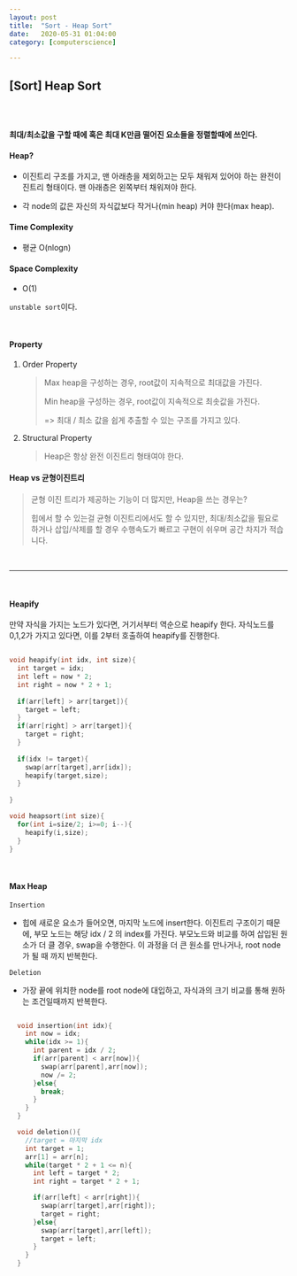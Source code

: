 ```yaml
---
layout:	post
title:	"Sort - Heap Sort"
date:	2020-05-31 01:04:00
category: [computerscience]

---
```




## [Sort] Heap Sort

<br/>

<br/>

**최대/최소값을 구할 때에 혹은 최대 K만큼 떨어진 요소들을 정렬할때에 쓰인다.**



#### Heap?

+ 이진트리 구조를 가지고, 맨 아래층을 제외하고는 모두 채워져 있어야 하는 완전이진트리 형태이다. 맨 아래층은 왼쪽부터 채워져야 한다.

+ 각 node의 값은 자신의 자식값보다 작거나(min heap) 커야 한다(max heap).

  

#### Time Complexity 

+ 평균 O(nlogn)

#### Space Complexity

+ O(1)

`unstable sort`이다.

<br/>



#### Property

1. Order Property

   > Max heap을 구성하는 경우, root값이 지속적으로 최대값을 가진다.
   >
   > Min heap을 구성하는 경우, root값이 지속적으로 최솟값을 가진다.
   >
   > => 최대 / 최소 값을 쉽게 추출할 수 있는 구조를 가지고 있다.

   

2. Structural Property

   > Heap은 항상 완전 이진트리 형태여야 한다.



#### Heap vs 균형이진트리

> 균형 이진 트리가 제공하는 기능이 더 많지만, Heap을 쓰는 경우는?
>
> 힙에서 할 수 있는걸 균형 이진트리에서도 할 수 있지만, 최대/최소값을 필요로 하거나 삽입/삭제를 할 경우 수행속도가 빠르고 구현이 쉬우며 공간 차지가 적습니다.

<br/>

---------------------

<br/>

#### Heapify

만약 자식을 가지는 노드가 있다면, 거기서부터 역순으로 heapify 한다. 자식노드를 0,1,2가 가지고 있다면, 이를 2부터 호출하여 heapify를 진행한다.



``` c++

void heapify(int idx, int size){
  int target = idx;
  int left = now * 2;
  int right = now * 2 + 1;
  
  if(arr[left] > arr[target]){
    target = left;
  }
  if(arr[right] > arr[target]){
    target = right;
  }
  
  if(idx != target){
    swap(arr[target],arr[idx]);
    heapify(target,size);
  }
  
}

void heapsort(int size){
  for(int i=size/2; i>=0; i--){
    heapify(i,size);
  }
}
```

<br/>



#### Max Heap

`Insertion`

+ 힙에 새로운 요소가 들어오면, 마지막 노드에 insert한다. 이진트리 구조이기 때문에, 부모 노드는 해당 idx / 2 의 index를 가진다. 부모노드와 비교를 하여 삽입된 원소가 더 클 경우, swap을 수행한다. 이 과정을 더 큰 원소를 만나거나, root node가 될 때 까지 반복한다.

`Deletion`

+ 가장 끝에 위치한 node를 root node에 대입하고, 자식과의 크기 비교를 통해 원하는 조건일때까지 반복한다.

```c++

  void insertion(int idx){
    int now = idx;
    while(idx >= 1){
      int parent = idx / 2;
      if(arr[parent] < arr[now]){
        swap(arr[parent],arr[now]);
        now /= 2;
      }else{
        break;
      }
    }
  }

  void deletion(){
    //target = 마지막 idx 
    int target = 1;
    arr[1] = arr[n];
    while(target * 2 + 1 <= n){
      int left = target * 2;
      int right = target * 2 + 1;

      if(arr[left] < arr[right]){
        swap(arr[target],arr[right]);
        target = right;
      }else{
        swap(arr[target],arr[left]);
        target = left;
      }
    }
  }

```



<br/><br/>